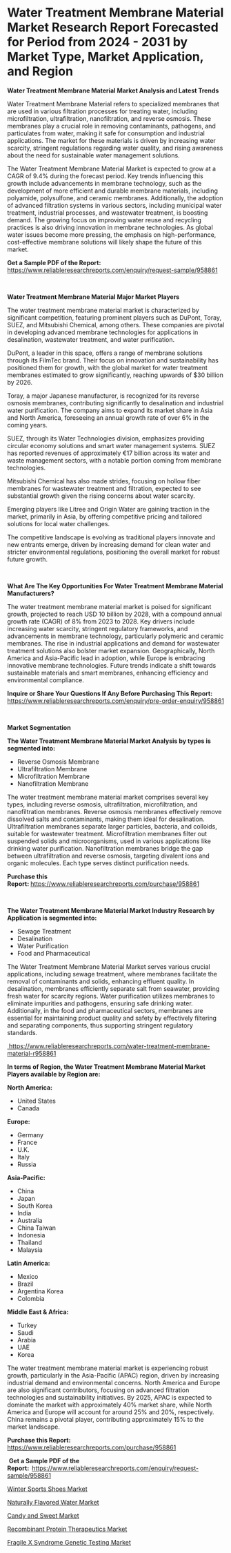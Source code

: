 <p><h1>Water Treatment Membrane Material Market Research Report Forecasted for Period from 2024 -  2031 by Market Type, Market Application, and Region</h1></p><p><strong>Water Treatment Membrane Material Market Analysis and Latest Trends</strong></p>
<p><p>Water Treatment Membrane Material refers to specialized membranes that are used in various filtration processes for treating water, including microfiltration, ultrafiltration, nanofiltration, and reverse osmosis. These membranes play a crucial role in removing contaminants, pathogens, and particulates from water, making it safe for consumption and industrial applications. The market for these materials is driven by increasing water scarcity, stringent regulations regarding water quality, and rising awareness about the need for sustainable water management solutions.</p><p>The Water Treatment Membrane Material Market is expected to grow at a CAGR of 9.4% during the forecast period. Key trends influencing this growth include advancements in membrane technology, such as the development of more efficient and durable membrane materials, including polyamide, polysulfone, and ceramic membranes. Additionally, the adoption of advanced filtration systems in various sectors, including municipal water treatment, industrial processes, and wastewater treatment, is boosting demand. The growing focus on improving water reuse and recycling practices is also driving innovation in membrane technologies. As global water issues become more pressing, the emphasis on high-performance, cost-effective membrane solutions will likely shape the future of this market.</p></p>
<p><strong>Get a Sample PDF of the Report:&nbsp;</strong> <a href="https://www.reliableresearchreports.com/enquiry/request-sample/958861">https://www.reliableresearchreports.com/enquiry/request-sample/958861</a></p>
<p>&nbsp;</p>
<p><strong>Water Treatment Membrane Material Major Market Players</strong></p>
<p><p>The water treatment membrane material market is characterized by significant competition, featuring prominent players such as DuPont, Toray, SUEZ, and Mitsubishi Chemical, among others. These companies are pivotal in developing advanced membrane technologies for applications in desalination, wastewater treatment, and water purification.</p><p>DuPont, a leader in this space, offers a range of membrane solutions through its FilmTec brand. Their focus on innovation and sustainability has positioned them for growth, with the global market for water treatment membranes estimated to grow significantly, reaching upwards of $30 billion by 2026.</p><p>Toray, a major Japanese manufacturer, is recognized for its reverse osmosis membranes, contributing significantly to desalination and industrial water purification. The company aims to expand its market share in Asia and North America, foreseeing an annual growth rate of over 6% in the coming years.</p><p>SUEZ, through its Water Technologies division, emphasizes providing circular economy solutions and smart water management systems. SUEZ has reported revenues of approximately €17 billion across its water and waste management sectors, with a notable portion coming from membrane technologies.</p><p>Mitsubishi Chemical has also made strides, focusing on hollow fiber membranes for wastewater treatment and filtration, expected to see substantial growth given the rising concerns about water scarcity.</p><p>Emerging players like Litree and Origin Water are gaining traction in the market, primarily in Asia, by offering competitive pricing and tailored solutions for local water challenges.</p><p>The competitive landscape is evolving as traditional players innovate and new entrants emerge, driven by increasing demand for clean water and stricter environmental regulations, positioning the overall market for robust future growth.</p></p>
<p>&nbsp;</p>
<p><strong>What Are The Key Opportunities For Water Treatment Membrane Material Manufacturers?</strong></p>
<p><p>The water treatment membrane material market is poised for significant growth, projected to reach USD 10 billion by 2028, with a compound annual growth rate (CAGR) of 8% from 2023 to 2028. Key drivers include increasing water scarcity, stringent regulatory frameworks, and advancements in membrane technology, particularly polymeric and ceramic membranes. The rise in industrial applications and demand for wastewater treatment solutions also bolster market expansion. Geographically, North America and Asia-Pacific lead in adoption, while Europe is embracing innovative membrane technologies. Future trends indicate a shift towards sustainable materials and smart membranes, enhancing efficiency and environmental compliance.</p></p>
<p><strong>Inquire or Share Your Questions If Any Before Purchasing This Report:</strong> <a href="https://www.reliableresearchreports.com/enquiry/pre-order-enquiry/958861">https://www.reliableresearchreports.com/enquiry/pre-order-enquiry/958861</a></p>
<p>&nbsp;</p>
<p><strong>Market Segmentation</strong></p>
<p><strong>The Water Treatment Membrane Material Market Analysis by types is segmented into:</strong></p>
<p><ul><li>Reverse Osmosis Membrane</li><li>Ultrafiltration Membrane</li><li>Microfiltration Membrane</li><li>Nanofiltration Membrane</li></ul></p>
<p><p>The water treatment membrane material market comprises several key types, including reverse osmosis, ultrafiltration, microfiltration, and nanofiltration membranes. Reverse osmosis membranes effectively remove dissolved salts and contaminants, making them ideal for desalination. Ultrafiltration membranes separate larger particles, bacteria, and colloids, suitable for wastewater treatment. Microfiltration membranes filter out suspended solids and microorganisms, used in various applications like drinking water purification. Nanofiltration membranes bridge the gap between ultrafiltration and reverse osmosis, targeting divalent ions and organic molecules. Each type serves distinct purification needs.</p></p>
<p><strong>Purchase this Report:&nbsp;</strong><a href="https://www.reliableresearchreports.com/purchase/958861">https://www.reliableresearchreports.com/purchase/958861</a></p>
<p>&nbsp;</p>
<p><strong>The Water Treatment Membrane Material Market Industry Research by Application is segmented into:</strong></p>
<p><ul><li>Sewage Treatment</li><li>Desalination</li><li>Water Purification</li><li>Food and Pharmaceutical</li></ul></p>
<p><p>The Water Treatment Membrane Material Market serves various crucial applications, including sewage treatment, where membranes facilitate the removal of contaminants and solids, enhancing effluent quality. In desalination, membranes efficiently separate salt from seawater, providing fresh water for scarcity regions. Water purification utilizes membranes to eliminate impurities and pathogens, ensuring safe drinking water. Additionally, in the food and pharmaceutical sectors, membranes are essential for maintaining product quality and safety by effectively filtering and separating components, thus supporting stringent regulatory standards.</p></p>
<p><a href="https://www.reliableresearchreports.com/water-treatment-membrane-material-r958861">&nbsp;https://www.reliableresearchreports.com/water-treatment-membrane-material-r958861</a></p>
<p><strong>In terms of Region, the Water Treatment Membrane Material Market Players available by Region are:</strong></p>
<p>
    <p> <strong> North America: </strong>
        <ul>
            <li>United States</li>
            <li>Canada</li>
        </ul>
        </p> 
    <p> <strong> Europe: </strong>
        <ul>
            <li>Germany</li>
            <li>France</li>
            <li>U.K.</li>
            <li>Italy</li>
            <li>Russia</li>
        </ul>
        </p> 
    <p> <strong> Asia-Pacific: </strong>
        <ul>
            <li>China</li>
            <li>Japan</li>
            <li>South Korea</li>
            <li>India</li>
            <li>Australia</li>
            <li>China Taiwan</li>
            <li>Indonesia</li>
            <li>Thailand</li>
            <li>Malaysia</li>
        </ul>
        </p> 
    <p> <strong> Latin America: </strong>
        <ul>
            <li>Mexico</li>
            <li>Brazil</li>
            <li>Argentina Korea</li>
            <li>Colombia</li>
        </ul>
        </p> 
    <p> <strong> Middle East & Africa: </strong>
        <ul>
            <li>Turkey</li>
            <li>Saudi</li>
            <li>Arabia</li>
            <li>UAE</li>
            <li>Korea</li>
        </ul>
    </p>
    </p>
<p><p>The water treatment membrane material market is experiencing robust growth, particularly in the Asia-Pacific (APAC) region, driven by increasing industrial demand and environmental concerns. North America and Europe are also significant contributors, focusing on advanced filtration technologies and sustainability initiatives. By 2025, APAC is expected to dominate the market with approximately 40% market share, while North America and Europe will account for around 25% and 20%, respectively. China remains a pivotal player, contributing approximately 15% to the market landscape.</p></p>
<p><strong>Purchase this Report: </strong><a href="https://www.reliableresearchreports.com/purchase/958861">https://www.reliableresearchreports.com/purchase/958861</a></p>
<p>&nbsp;<strong>Get a Sample PDF of the Report:&nbsp;&nbsp;</strong><a href="https://www.reliableresearchreports.com/enquiry/request-sample/958861">https://www.reliableresearchreports.com/enquiry/request-sample/958861</a></p>
<p><strong></strong></p>
<p><p><a href="https://www.linkedin.com/pulse/winter-sports-shoes-industry-analysis-report-its-market-size-cv6df?trackingId=m%2Frpp%2BjsRzq82CiQo7lhgQ%3D%3D">Winter Sports Shoes Market</a></p><p><a href="https://www.linkedin.com/pulse/natu-frugal-egon-iwpmc?trackingId=niQMNDcATNebrPP0ZB94QQ%3D%3D">Naturally Flavored Water Market</a></p><p><a href="https://www.linkedin.com/pulse/candy-sweet-market-research-report-i-bultigen-wuc3c?trackingId=k9K3nuVhTCe4Ut%2BdH8ELOQ%3D%3D">Candy and Sweet Market</a></p><p><a href="https://www.linkedin.com/pulse/recombinant-protein-therapeutics-market-global-share-ranking-y0zdf?trackingId=u5kn1THwT3qGBeLhh700gQ%3D%3D">Recombinant Protein Therapeutics Market</a></p><p><a href="https://www.linkedin.com/pulse/fragile-x-syndrome-genetic-testing-market-global-regional-analysis-tiexf?trackingId=66oxyI8JT9%2BEKOYQcBPoNg%3D%3D">Fragile X Syndrome Genetic Testing Market</a></p></p>